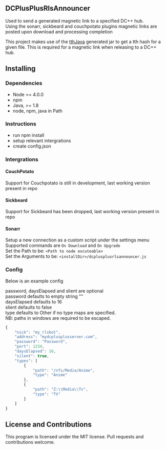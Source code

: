## DCPlusPlusRlsAnnouncer

Used to send a generated magnetic link to a specified DC++ hub.<br>
Using the sonarr, sickbeard and couchpotato plugins magnetic links are posted upon download and processing completion

This project makes use of the [tthJava](https://github.com/Awarua-/tthJava) generated jar to get a tth hash for a given file. This is required for a magnetic link when releasing to a DC++ hub.

## Installing
### Dependencies
* Node >= 4.0.0
* npm
* Java, >= 1.8
* node, npm, java in Path

### Instructions
* run npm install
* setup relevant intergrations
* create config.json

### Intergrations

#### CouchPotato
Support for Couchpotato is still in development, last working version present in repo

#### Sickbeard
Support for Sickbeard has been dropped, last working version present in repo

#### Sonarr

Setup a new connection as a custom script under the settings menu  
Supported commands are `On Download` and `On Upgrade`  
Set the Path to be: `<Path to node excuteable>`  
Set the Arguments to be: `<installDir>/dcplusplusrlsannouncer.js`

### Config
Below is an example config

password, daysElapsed and slient are optional<br>
password defaults to empty string ""  
daysElapsed defaults to 16  
slient defaults to false  
type defaults to Other if no type maps are specified.  
NB: paths in windows are required to be escaped.  
```js
{
    "nick": "my_rlsbot",
    "address": "mydcplusplusserver.com",
    "password": "Password",
    "port": 1234,
    "daysElapsed": 16,
    "silent": true,
    "types": [
        {
            "path": "/nfs/Media/Anime",
            "type": "Anime"
        },
        {
            "path": "Z:\\Media\\Tv",
            "type": "TV"
        }
    ]
}
```


## License and Contributions
This program is licensed under the MIT license. Pull requests and contributions welcome.
